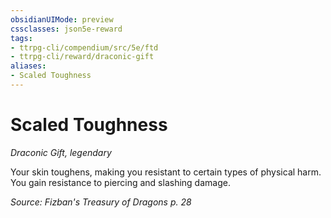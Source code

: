 ```yaml
---
obsidianUIMode: preview
cssclasses: json5e-reward
tags:
- ttrpg-cli/compendium/src/5e/ftd
- ttrpg-cli/reward/draconic-gift
aliases:
- Scaled Toughness
---
```

# Scaled Toughness
*Draconic Gift, legendary*  

Your skin toughens, making you resistant to certain types of physical harm. You gain resistance to piercing and slashing damage.

*Source: Fizban's Treasury of Dragons p. 28*